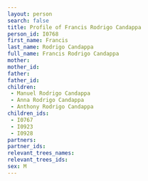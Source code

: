 ```yaml
---
layout: person
search: false
title: Profile of Francis Rodrigo Candappa
person_id: I0768
first_name: Francis
last_name: Rodrigo Candappa
full_name: Francis Rodrigo Candappa
mother: 
mother_id: 
father: 
father_id: 
children:
 - Manuel Rodrigo Candappa
 - Anna Rodrigo Candappa
 - Anthony Rodrigo Candappa
children_ids:
 - I0767
 - I0923
 - I0928
partners:
partner_ids:
relevant_trees_names:
relevant_trees_ids:
sex: M
---
```


